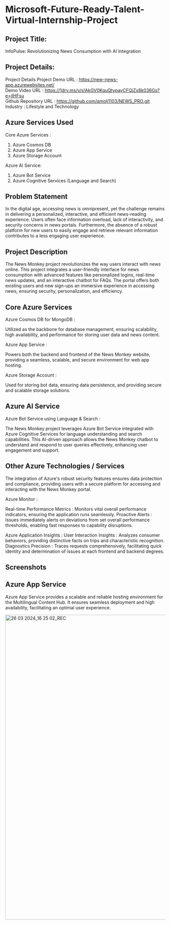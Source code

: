 
# Microsoft-Future-Ready-Talent-Virtual-Internship-Project



## Project Title:

InfoPulse: Revolutionizing News Consumption with AI Integration
## Project Details:
Project Details
Project Demo URL : https://new-news-app.azurewebsites.net/   
Demo Video URL : https://1drv.ms/v/s!AkGV0KquQtypayCFQjZx8k036Gs?e=jIHFsu  
Github Repository URL : https://github.com/amolj1103/NEWS_PRO.git
Industry : Lifestyle and Technology
## Azure Services Used
Core Azure Services :
1. Azure Cosmos DB
2. Azure App Service
3. Azure Storage Account


Azure AI Service:
1. Azure Bot Service
2. Azure Cognitive Services (Language and Search)
## Problem Statement

In the digital age, accessing news is omnipresent, yet the challenge remains in delivering a personalized, interactive, and efficient news-reading experience. Users often face information overload, lack of interactivity, and security concerns in news portals. Furthermore, the absence of a robust platform for new users to easily engage and retrieve relevant information contributes to a less engaging user experience.
## Project Description

The News Monkey project revolutionizes the way users interact with news online. This project integrates a user-friendly interface for news consumption with advanced features like personalized logins, real-time news updates, and an interactive chatbot for FAQs. The portal offers both existing users and new sign-ups an immersive experience in accessing news, ensuring security, personalization, and efficiency.
## Core Azure Services
Azure Cosmos DB for MongoDB :

Utilized as the backbone for database management, ensuring scalability, high availability, and performance for storing user data and news content.

Azure App Service :

Powers both the backend and frontend of the News Monkey website, providing a seamless, scalable, and secure environment for web app hosting.

Azure Storage Account :

Used for storing bot data, ensuring data persistence, and providing secure and scalable storage solutions.
## Azure AI Service

Azure Bot Service using Language & Search :

The News Monkey project leverages Azure Bot Service integrated with Azure Cognitive Services for language understanding and search capabilities. This AI-driven approach allows the News Monkey chatbot to understand and respond to user queries effectively, enhancing user engagement and support.
## Other Azure Technologies / Services

The integration of Azure's robust security features ensures data protection and compliance, providing users with a secure platform for accessing and interacting with the News Monkey portal.

Azure Monitor :

Real-time Performance Metrics : Monitors vital overall performance indicators, ensuring the application runs seamlessly.
Proactive Alerts : Issues immediately alerts on deviations from set overall performance thresholds, enabling fast responses to capability disruptions.

Azure Application Insights :
User Interaction Insights : Analyzes consumer behaviors, providing distinctive facts on trips and characteristic recognition.
Diagnostics Precision : Traces requests comprehensively, facilitating quick identity and determination of issues at each frontend and backend degrees.


## Screenshots


## Azure App Service
Azure App Service provides a scalable and reliable hosting environment for the Multilingual Content Hub. It ensures seamless deployment and high availability, facilitating an optimal user experience.

<img width="958" alt="26 03 2024_16 25 02_REC" src="https://github.com/swaraj-jedhe/InfoPulse/assets/145422511/b1df0908-9231-4d59-ab11-64e51bb27018">


